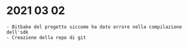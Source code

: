 # 2021 03 02
    - Bitbake del progetto siccome ha dato errore nella compilazione dell'sdk
    - Creazione della repo di git 

